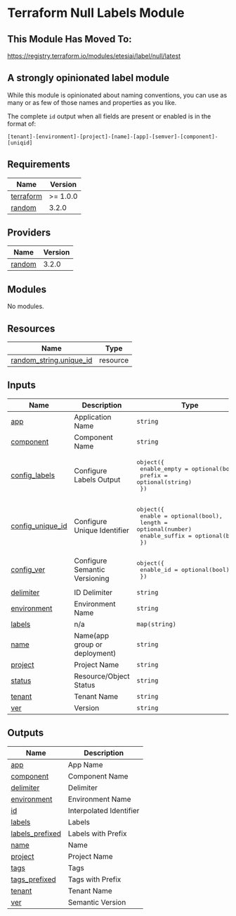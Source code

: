 # Terraform Null Labels Module

## This Module Has Moved To:

<https://registry.terraform.io/modules/etesiai/label/null/latest>

## A strongly opinionated label module

While this module is opinionated about naming conventions, you can use as many or as few of those names and properties as you like.

The complete `id` output when all fields are present or enabled is in the format of:

```
[tenant]-[environment]-[project]-[name]-[app]-[semver]-[component]-[uniqid]
```

<!-- BEGIN_TF_DOCS -->

## Requirements

| Name                                                                     | Version  |
| ------------------------------------------------------------------------ | -------- |
| <a name="requirement_terraform"></a> [terraform](#requirement_terraform) | >= 1.0.0 |
| <a name="requirement_random"></a> [random](#requirement_random)          | 3.2.0    |

## Providers

| Name                                                      | Version |
| --------------------------------------------------------- | ------- |
| <a name="provider_random"></a> [random](#provider_random) | 3.2.0   |

## Modules

No modules.

## Resources

| Name                                                                                                            | Type     |
| --------------------------------------------------------------------------------------------------------------- | -------- |
| [random_string.unique_id](https://registry.terraform.io/providers/hashicorp/random/3.2.0/docs/resources/string) | resource |

## Inputs

| Name                                                                              | Description                   | Type                                                                                                                     | Default | Required |
| --------------------------------------------------------------------------------- | ----------------------------- | ------------------------------------------------------------------------------------------------------------------------ | ------- | :------: |
| <a name="input_app"></a> [app](#input_app)                                        | Application Name              | `string`                                                                                                                 | `""`    |    no    |
| <a name="input_component"></a> [component](#input_component)                      | Component Name                | `string`                                                                                                                 | `""`    |    no    |
| <a name="input_config_labels"></a> [config_labels](#input_config_labels)          | Configure Labels Output       | <pre>object({<br> enable_empty = optional(bool)<br> prefix = optional(string)<br> })</pre>                               | `{}`    |    no    |
| <a name="input_config_unique_id"></a> [config_unique_id](#input_config_unique_id) | Configure Unique Identifier   | <pre>object({<br> enable = optional(bool),<br> length = optional(number)<br> enable_suffix = optional(bool)<br> })</pre> | `{}`    |    no    |
| <a name="input_config_ver"></a> [config_ver](#input_config_ver)                   | Configure Semantic Versioning | <pre>object({<br> enable_id = optional(bool)<br> })</pre>                                                                | `{}`    |    no    |
| <a name="input_delimiter"></a> [delimiter](#input_delimiter)                      | ID Delimiter                  | `string`                                                                                                                 | `"-"`   |    no    |
| <a name="input_environment"></a> [environment](#input_environment)                | Environment Name              | `string`                                                                                                                 | `""`    |    no    |
| <a name="input_labels"></a> [labels](#input_labels)                               | n/a                           | `map(string)`                                                                                                            | `{}`    |    no    |
| <a name="input_name"></a> [name](#input_name)                                     | Name(app group or deployment) | `string`                                                                                                                 | `""`    |    no    |
| <a name="input_project"></a> [project](#input_project)                            | Project Name                  | `string`                                                                                                                 | `""`    |    no    |
| <a name="input_status"></a> [status](#input_status)                               | Resource/Object Status        | `string`                                                                                                                 | `""`    |    no    |
| <a name="input_tenant"></a> [tenant](#input_tenant)                               | Tenant Name                   | `string`                                                                                                                 | n/a     |   yes    |
| <a name="input_ver"></a> [ver](#input_ver)                                        | Version                       | `string`                                                                                                                 | `""`    |    no    |

## Outputs

| Name                                                                             | Description             |
| -------------------------------------------------------------------------------- | ----------------------- |
| <a name="output_app"></a> [app](#output_app)                                     | App Name                |
| <a name="output_component"></a> [component](#output_component)                   | Component Name          |
| <a name="output_delimiter"></a> [delimiter](#output_delimiter)                   | Delimiter               |
| <a name="output_environment"></a> [environment](#output_environment)             | Environment Name        |
| <a name="output_id"></a> [id](#output_id)                                        | Interpolated Identifier |
| <a name="output_labels"></a> [labels](#output_labels)                            | Labels                  |
| <a name="output_labels_prefixed"></a> [labels_prefixed](#output_labels_prefixed) | Labels with Prefix      |
| <a name="output_name"></a> [name](#output_name)                                  | Name                    |
| <a name="output_project"></a> [project](#output_project)                         | Project Name            |
| <a name="output_tags"></a> [tags](#output_tags)                                  | Tags                    |
| <a name="output_tags_prefixed"></a> [tags_prefixed](#output_tags_prefixed)       | Tags with Prefix        |
| <a name="output_tenant"></a> [tenant](#output_tenant)                            | Tenant Name             |
| <a name="output_ver"></a> [ver](#output_ver)                                     | Semantic Version        |

<!-- END_TF_DOCS -->
